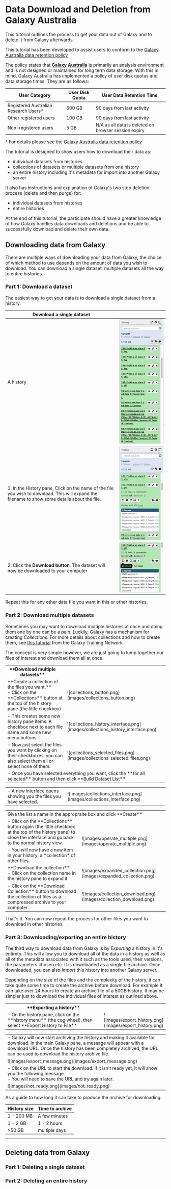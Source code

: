 # Data Download and Deletion from Galaxy Australia

This tutorial outlines the process to get your data out of Galaxy and to delete it from Galaxy afterwards.

This tutorial has been developed to assist users to conform to the [Galaxy Australia data retention policy](https://usegalaxy.org.au/static/pages/policy.html)

The policy states that [**Galaxy Australia**](https://usegalaxy.org.au) is primarily an analysis environment and is not designed or maintained for long term data storage. With this in mind, Galaxy Australia has implemented a policy of user disk quotas and data storage times. They are as follows:

| User Category | User Disk Quota | User Data Retention Time |
|---------------|-----------------|----------------------------|
| Registered Australian Research Users* | 600 GB | 90 days from last activity |
| Other registered users | 100 GB | 90 days from last activity |
| Non-registered users | 5 GB | N/A as all data is deleted on browser session expiry |

\* For details please see the [Galaxy Australia data retention policy](https://usegalaxy.org.au/static/pages/policy.html)

The tutorial is designed to show users how to download their data as:

* individual datasets from histories
* collections of datasets or multiple datasets from one history
* an entire history including it's metadata for import into another Galaxy server

It also has instructions and explanation of Galaxy's two step deletion process (delete and then purge) for:

* individual datasets from histories
* entire histories

At the end of this tutorial, the participate should have a greater knowledge of how Galaxy handles data downloads and deletions and be able to successfully download and delete their own data.

## Downloading data from Galaxy

There are multiple ways of downloading your data from Galaxy, the choice of which method to use depends on the amount of data you wish to download. You can download a single dataset, multiple datasets all the way to entire histories.

### Part 1: Download a dataset

The easiest way to get your data is to download a single dataset from a history.



| **Download a single dataset** ||
|-----------|------------------------------------------------------|
| A history | ![original_history.png](images/original_history.png) |
| 1. In the History pane, Click on the name of the file you wish to download. This will expand the filename to show some details about the file. | ![expanded_file.png](images/expanded_file.png) |
| 2. Click the **Download button**. The dataset will now be downloaded to your computer | ![dataset_download_button.png](images/dataset_download_button.png) |

Repeat this for any other data file you want in this or other histories.

### Part 2: Download multiple datasets

Sometimes you may want to download multiple histories at once and doing them one by one can be a pain. Luckily, Galaxy has a mechanism for creating *Collections*. For more details about collections and how to create them, see [this tutorial](https://galaxyproject.github.io/training-material/topics/galaxy-data-manipulation/tutorials/collections/tutorial.html) from the Galaxy Training Network.

The concept is very simple however, we are just going to lump together our files of interest and download them all at once.
<table>
    <tr>
        <th style="width=33%">**Download multiple datasets**<th style="width=33%"><th style="width=33%">
    </tr>
    <tr>
        <td colspan=2>**Create a collection of the files you want.**</br>- Click on the **Collections** button at the top of the history pane (the little checkbox)
        <td>![collections_button.png](images/collections_button.png)
    </tr>
    <tr>
        <td colspan=2>- This creates some new history pane items: A checkbox next to each file name and some new menu buttons.
        <td>![collections_history_interface.png](images/collections_history_interface.png)
    </tr>
    <tr>
        <td colspan=2>- Now just select the files you want by clicking on their checkboxes, you can also select them all or select none of them.
        <td>![collections_selected_files.png](images/collections_selected_files.png)
    </tr>
    <tr>
        <td colspan=3>- Once you have selected everything you want, click the **for all selected** button and then click **Build Dataset List**
    </tr>
</table>
<table>
    <tr>
        <td>- A new interface opens showing you the files you have selected.
        <td colspan=2> ![images/collections_interface.png](images/collections_interface.png)
    </tr>
</table>
<table>
    <tr>
        <td colspan=3>Give the list a name in the appropraite box and click **Create**
    </tr>
    <tr>
        <td colspan=2>- Click on the **Collections** button again (the little checkbox at the top of the history pane) to close the interface and go back to the normal history view.
        <td rowspan=2>![images/operate_multiple.png](images/operate_multiple.png)
    </tr>
    <tr>
        <td colspan=2>- You will now have a new item in your history, a *collection* of other files.
    </tr>
    <tr>
        <td colspan=2>**Download the collection** </br>- Click on the collection name in the history pane to expand it
        <td>![images/expanded_collection.png](images/expanded_collection.png)
    </tr>
    <tr>
        <td colspan=2>- Click on the **Download Collection** button to download the collection of files as a compressed archive to your computer.
        <td>![images/collection_download.png](images/collection_download.png)
    </tr>
</table>

That's it. You can now repeat the process for other files you want to download in other histories.

### Part 3: Downloading/exporting an entire history

The third way to download data from Galaxy is by *Exporting* a history in it's entirety. This will allow you to download all of the data in a history as well as all of the metadata associated with it such as the tools used, their versions, the parameters chosen etc. It is downloaded as a single file archive. Once downloaded, you can also *Import* this history into another Galaxy server.

Depending on the size of the files and the complexity of the history, it can take quite some time to create the archive before download. For example it can take over 24 hours to create an archive file of a 50GB history. It may be simpler just to download the individual files of interest as outlined above.
<table>
    <tr>
        <th style="width:66%">**Exporting a history**<th style="width:33%">
    </tr>    
    <tr>
        <td>- On the history pane, click on the **history menu** (the cog wheel), then select **Export History to File**
        <td>![images/export_history.png](images/export_history.png)
    </tr>
</table>
<table>
    <tr>
        <td>- Galaxy will now start archiving the history and making it available for download. In the main Galaxy pane, a message will appear with a download URL. Once the history has been completely archived, the URL can be used to download the history archive file.
    </tr>
    <tr>
        <td>![images/export_message.png](images/export_message.png)
    </tr>
    <tr>
        <td>- Click on the URL to start the download. If it isn't ready yet, it will show you the following message.</br>- You will need to save the URL and try again later.
    </tr>
    <tr>
        <td>![images/not_ready.png](images/not_ready.png)
    </tr>
</table>

As a guide to how long it can take to produce the archive for downloading:

| History size | Time to archive |
|--------------|-----------------|
| 1 - 200 MB   | A few minutes   |
| 1 - 2 GB     | 1 - 2 hours     |
| >50 GB       | multiple days   |



---

## Deleting data from Galaxy

### Part 1: Deleting a single dataset

### Part 2: Deleting an entire history
